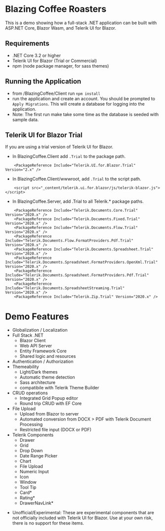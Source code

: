 # Blazing Coffee Roasters

This is a demo showing how a full-stack .NET application can be built with ASP.NET Core, Blazor Wasm, and Telerik UI for Blazor.

## Requirements

- .NET Core 3.2 or higher
- Telerik UI for Blazor (Trial or Commercial)
- npm (node package manager, for sass themes)

## Running the Application

- from /BlazingCoffee/Client run `npm install`
- run the application and create an account. You should be prompted to `Apply Migrations`. This will create a database for logging into the application.
- Note: The first run make take some time as the database is seeded with sample data.

## Telerik UI for Blazor Trial

If you are using a trial version of Telerik UI for Blazor.

- In BlazingCoffee.Client add `.Trial` to the package path.

```
    <PackageReference Include="Telerik.UI.for.Blazor.Trial" Version="2.x" />
```

- In BlazingCoffee.Client/wwwroot, add `.Trial` to the script path.

```
    <script src="_content/telerik.ui.for.blazor/js/telerik-blazor.js"></script>
```

- In BlazingCoffee.Server, add .Trial to all Telerik.* package paths.

```
    <PackageReference Include="Telerik.Documents.Core.Trial" Version="2020.x" />
    <PackageReference Include="Telerik.Documents.Fixed.Trial" Version="2020.x" />
    <PackageReference Include="Telerik.Documents.Flow.Trial" Version="2020.x" />
    <PackageReference Include="Telerik.Documents.Flow.FormatProviders.Pdf.Trial" Version="2020.x" />
    <PackageReference Include="Telerik.Documents.Spreadsheet.Trial" Version="2020.x" />
    <PackageReference Include="Telerik.Documents.Spreadsheet.FormatProviders.OpenXml.Trial" Version="2020.x" />
    <PackageReference Include="Telerik.Documents.Spreadsheet.FormatProviders.Pdf.Trial" Version="2020.x" />
    <PackageReference Include="Telerik.Documents.SpreadsheetStreaming.Trial" Version="2020.x" />
    <PackageReference Include="Telerik.Zip.Trial" Version="2020.x" />
```

# Demo Features

- Globalization / Localization
- Full Stack .NET
    - Blazor Client
    - Web API Server
    - Entity Framework Core
    - Shared logic and resources
- Authentication / Authorization
- Themeability 
    - Light/Dark themes
    - Automatic theme detection
    - Sass architecture
    - compatibile with Telerik Theme Builder
- CRUD operations
    - Integrated Grid Popup editor
    - Round trip CRUD with EF Core
- File Upload
    - Upload from Blazor to server
    - Automated conversion from DOCX > PDF with Telerik Document Processing
    - Restricted file input (DOCX or PDF)
- Telerik Components
    - Drawer
    - Grid
    - Drop Down
    - Date Range Picker
    - Chart
    - File Upload
    - Numeric Input
    - Icon
    - Window
    - Tool Tip
    - Card*
    - Rating*
    - DrawerNavLink*

* Unofficial/Experimental: These are experimental components that are not officially included with Telerik UI for Blazor. Use at your own risk, there is no support for these items.